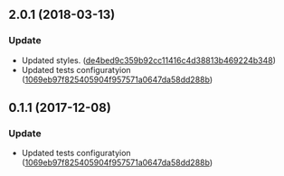 <a name="2.0.1"></a>
## 2.0.1 (2018-03-13)


### Update

* Updated styles. ([de4bed9c359b92cc11416c4d38813b469224b348](https://github.com/advanced-rest-client/code-mirror-linter/commit/de4bed9c359b92cc11416c4d38813b469224b348))
* Updated tests configuratyion ([1069eb97f825405904f957571a0647da58dd288b](https://github.com/advanced-rest-client/code-mirror-linter/commit/1069eb97f825405904f957571a0647da58dd288b))



<a name="0.1.1"></a>
## 0.1.1 (2017-12-08)


### Update

* Updated tests configuratyion ([1069eb97f825405904f957571a0647da58dd288b](https://github.com/advanced-rest-client/code-mirror-linter/commit/1069eb97f825405904f957571a0647da58dd288b))




